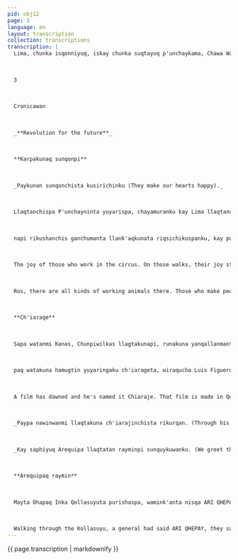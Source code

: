 ```yaml
---
pid: obj12
page: 3
language: en
layout: transcription
collection: transcriptions
transcription: |
  Lima, chunka isqonniyuq, iskay chunka suqtayuq p'unchaykama, Chawa Warki killa 1975
  
  
  
  3
  
  
  
  Cronicawan
  
  
  
  _**Revolution for the future**_
  
  
  
  **Karpakunaq sunqonpi**
  
  
  
  _Paykunan sunqonchista kusirichinku (They make our hearts happy)._
  
  
  
  Llaqtanchispa P'unchayninta yuyarispa, chayamuranku kay Lima llaqtanchisman tukuy ima sumaq circukuna. Paykunan apamuwanchis ima sumaq qhawanakunata, lliw riqkuna tukuy ima ruwasqankuwan kusirikunankupaq. Manaraq karpa oqa riyta qallarispa, mink'akushanku llapan llaqtata paykunawan kuskachakunankupaq, kay kacharpari Punchayninkupi qhawananchispaq, ima sumaq llank'asqankuta, puriyninkuta mast'arispacha kharu llaqtakunata : ripunqaka Kay kacharparinku hunt'akunanpaqtaq wajyakuspa puriykachashanku, chay rayku Lima k'jlluku
  
  
  
  napi rikushanchis ganchumanta llank'aqkunata riqsichikuspanku, kay puriy ninkupitag astawan qanchukuna ergekunaq sonqonkuta suwaspa, asichikuq uyanwan purishanku. Kunan p'unchaykunapi manañan watakunapi hinacho kikillanta qhawachishanku kunanqa, paykunapis, musoq qhawanatan paqarichinku, chaypin kashan tukuy uywakuna llank'asqanku. Asichiq qanchukunapas chaypin kashanku. Remembering the day of our Country, many and beautiful circuses arrived in the city of Lima. They brought us entertaining things to watch, so that all the spectators would be happy with the things they do. Even before they begin to put up their tents, they engage the people to rejoice with them, so that we can see how much they do until the day they leave. Then they will raise their awnings and spread raje. That film is their walks to other distant towns. So that the days of their farewell are filled with tents, they walk everywhere calling out to the people. For that reason, in the streets of Lima, we are seeing the
  
  
  
  The joy of those who work in the circus. On those walks, their joy steals the hearts of the children, walking with their faces full of smiles. These days, not like in past years, when they repeat the same acts, now they too have released new ones.
  
  
  
  Ros, there are all kinds of working animals there. Those who make people laugh, the clowns, are also there.
  
  
  
  **Ch'iaraqe**
  
  
  
  Sapa watanmi Kanas, Chunpiwilkas llagtakunapi, runakuna yanqallanmanta awqanakuyman haykunku, puj llashankuman chhaynallan, tukunkutaqmi cheqapaq awqanakuypi runakuna k'irisapa lloqsinku, utaq paykunapura sipichinakunku, warak'ankuwan maganankuwan, liwinkuwan, chaymantaqa atipaqkuna, allinta llallispa llallichikuq aylluman haykunku, p'asñakuna chutarikuq. Manan ni guardi civilpas, ni kamachiqpas chay kawsayta p'anpayta atinchu, sapa watanmi runaku na qonqaylla p'unchaykunapi carnaval p'unchaykunapi, ch'iaraqe nisqankuman kutirinku, hinaspataqmi mana nunayug runa hina, sayk'unanku kama takana kunku k'aspikunawan, wark'anakamunku, utaq saqmapuralla ch'iaraqe nisqankupi cheqni pujllayman tukuchinku. Chaytan wiraqucha Luis Figueroa, filmer nisqan makinanwan llaqta runaq ruwasqanta misk'i chikuspa cheqaqllata pelikula nisqata paqarichimun sutiyantaq Ch'iaraqe nispa. Runa simipin chay movie nisqa kashan, cheqaqllatan nin, ancho munaywan wajcha runakunapaq, cheqa
  
  
  
  paq watakuna hamugtin yuyaringaku ch'iarageta, wiraqucha Luis Figueroa ruwasqanmanta pacha. CH'ERAJE Every year in the towns of Canas and Chunvibilcas, the people suddenly engage in battles as if they were just playing, and they end up in real combat. The people come out wounded from these battles, or end up killing each other, with their warak'as, with their liwis. The victors, after winning resoundingly, enter the ayllu of the losers and forcibly take the girls away. Neither the Civil Guard nor the laws can put an end to this way of life. Every year, people, suddenly during the days of Carnival, return to what they call Chiaraje, and as if they were people without a soul, they beat each other until they are tired with sticks, they hit each other, they sling each other or with bare fists, in what they call ch'iaraqe they play, a game of hate. That, Mr. Luis Figueroa, with the machine they call a video camera, having liked what people do, has only done with the truth.
  
  
  
  A film has dawned and he's named it Chiaraje. That film is made in Quechua, it just speaks the truth, it's made with a lot of love for the poor people, really when the years come they'll remember Chiaraje, from what Mr. Luis Figueroa did.
  
  
  
  _Paypa nawinwanmi llaqtakuna ch'iarajinchista rikurqan. (Through his eyes the people have seen Ch'iaraje)._
  
  
  
  _Kay saphiyuq Arequipa llaqtatan rayminpi sunquykuwanku. (We greet this town of Arequipa tradition with affection._
  
  
  
  **Arequipaq raymin**
  
  
  
  Mayta Ohapaq Inka Qollasuyuta purishaspa, wamink'anta nisqa ARI QHEPAY, chaymantas Arequipa nispa sutiyanku, yuraq perqayuq llaqtata, mana qonqay llaqta. Arequipa llaqtapi saphichakun harawi, Mariano Melgar takinninwan, Atawallpa Rodriguez harawinwan, Guillermo Mercado hayllinwan. Arquipapi Intiq wach'irinninwan sumaq kawsay miran, sumaq qora hinaraq. Ninkutaqmi Arequipata mana qonqorchakuq laqta nispa. Manan Arequipa hayk'aqpas yawarpi kamachiqkunata kasunchu, nitaq napayunkuchu, llaqtakunaq muchuchiqninta, Arequipa llaqtaqa Uyanpi thoqayun, mana thasnuyta takiyuspa sayarin llaqtaq kawsaq raykun. Chaymi Peru suyuntinpi munasqa qan Arequipapi llank'aqkuna, Arequipapi tajyaqkuna, Arequipapi awqaqkuna. Pacha t'ijraypi Arequipa llaqtaqa tarpan raymin pi, imaymanata ruwaspa wasikunata sayarichispa llaqta runakunapaq, ñankunata mast'arispa, orqokuna sunqonmanta qori qolqeta orquspa, aswantataq runaq llank'ananpaq allpata qarpaspa, llaqta manaña yarqaypi wañunaypaq. Mayta Qhapaq Inka,
  
  
  
  Walking through the Kollasuyu, a general had said ARI QHEPAY, they say that's why they gave it the name Arequipa, a town of white walls, a town impossible to forget. In the town of Arequipa, song took root with the chants of Mariano Melgar, with the poems of Atahuallpa Rodriguez, with the songs of Guillermo Mercado; in Arequipa, the glare of the sun multiplies in beautiful life like beautiful grass. They say of Arequipa, it is a town that does not kneel, they say, nor does it greet those who make the people suffer. Arequipa is a town that spits in the face of tyrants with songs that never fade, it rises up for the cause of the people. That is why, throughout Peru, they love Arequipa, its workers, the peasants of Arequipa, all those who fight in Arequipa. The Revolution reached the Arequipe festival, carrying out all kinds of works, building houses for the townspeople, extending roads, extracting gold and silver from the heart of the hills, so that the people would work even harder, irrigating the land, so that the people would no longer suffer from hunger.
---
```


{{ page.transcription | markdownify }}
